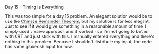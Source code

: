 Day 15 - Timing is Everything 

This was too simple for a day 15 problem. An elegant solution would be to use the [Chinese Remainder Theorem](https://en.wikipedia.org/wiki/Chinese_remainder_theorem), but my solution is far less elegant. Just to see if it would give something in a reasonable amount of time, I simply used a naive approach and it worked - so I'm not going to bother with CRT and just stick with this. I manually entered everything and there's nothing to this problem. Because I shouldn't distribute my input, the code has some gibberish input for now.